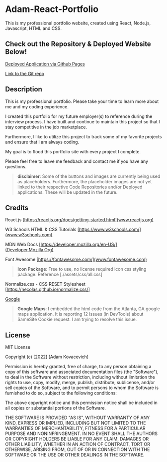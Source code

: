 # Adam-React-Portfolio
This is my professional portfolio website, created using React, Node.js, Javascript, HTML and CSS. 
## Check out the Repository & Deployed Website Below!
[Deployed Application via Github Pages](https://kovaceva11.github.io/Adam-React-Portfolio)

[Link to the Git repo](https://github.com/Kovaceva11/Adam-React-Portfolio)
## Description
This is my professional portfolio. Please take your time to learn more about me and my coding experience.

 I created this portfolio for my future employer(s) to reference during the interview process. I have built and continue to maintain this project so that I stay competitive in the job marketplace. 
 
 Furthermore, I like to utilize this project to track some of my favorite projects and ensure that I am always coding. 
 
 My goal is to flood this portfolio site with every project I complete.


Please feel free to leave me feedback and contact me if you have any questions. 
> **disclaimer**: Some of the buttons and images are currently being used as placeholders. Furthermore, the placeholder images are not yet linked to their respective Code Repositories and/or Deployed applications. These will be updated in the future. 


## Credits

React.js [https://reactjs.org/docs/getting-started.html](www.reactjs.org)

W3 Schools HTML & CSS Tutorials [https://www.w3schools.com/](www.w3schools.com)

MDN Web Docs [https://developer.mozilla.org/en-US/](Developer.Mozilla.Org)

Font Awesome [https://fontawesome.com/](www.fontawesome.com)
> **Icon Package**: Free to use, no license required icon css styling package. Reference [./assets/css/all.css]

Normalize.css - CSS RESET Stylesheet [https://necolas.github.io/normalize.css/]

[Google](https:www.maps.google.com)
> **Google Maps**: I embedded the html code from the Atlanta, GA google maps application. It is reporting 12 Issues (in DevTools) about SameSite Cookie request. I am trying to resolve this issue.

## License

MIT License

Copyright (c) [2022] [Adam Kovacevich]

Permission is hereby granted, free of charge, to any person obtaining a copy
of this software and associated documentation files (the "Software"), to deal
in the Software without restriction, including without limitation the rights
to use, copy, modify, merge, publish, distribute, sublicense, and/or sell
copies of the Software, and to permit persons to whom the Software is
furnished to do so, subject to the following conditions:

The above copyright notice and this permission notice shall be included in all
copies or substantial portions of the Software.

THE SOFTWARE IS PROVIDED "AS IS", WITHOUT WARRANTY OF ANY KIND, EXPRESS OR
IMPLIED, INCLUDING BUT NOT LIMITED TO THE WARRANTIES OF MERCHANTABILITY,
FITNESS FOR A PARTICULAR PURPOSE AND NONINFRINGEMENT. IN NO EVENT SHALL THE
AUTHORS OR COPYRIGHT HOLDERS BE LIABLE FOR ANY CLAIM, DAMAGES OR OTHER
LIABILITY, WHETHER IN AN ACTION OF CONTRACT, TORT OR OTHERWISE, ARISING FROM,
OUT OF OR IN CONNECTION WITH THE SOFTWARE OR THE USE OR OTHER DEALINGS IN THE
SOFTWARE.

